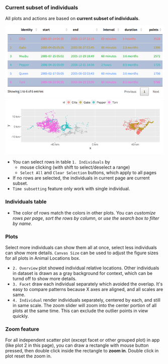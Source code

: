 ### Current subset of individuals
All plots and actions are based on **current subset of individuals**.

![selected_animals](2_select_animals.png)
![selected_plot](2_selected_plot.png)

- You can select rows in table `1. Individuals` by 
    - mouse clicking (with shift to select/deselect a range)
    - `Select All` and `Clear Selection` buttons, which apply to all pages
- If no rows are selected, the individuals in current page are current subset.
- `Time subsetting` feature only work with single individual.

### Individuals table
- The color of rows match the colors in other plots. You can *customize rows per page*, *sort the rows by column*, or *use the search box to filter by name*.

### Plots
Select more individuals can show them all at once, select less individuals can show more details. `Canvas Size` can be used to adjust the figure sizes for all plots in Animal Locations box.
- `2. Overview` plot showed individual relative locations. Other individuals in dataset is drawn as a gray background for context, which can be turnd off to show more details.
- `3. Facet` draw each individual separately which avoided the overlap. It's easy to compare patterns because X axes are aligned, and all scales are same.
- `4. Individual` render individuals separately, centered by each, and still in same scale. The zoom slider will zoom into the center portion of all plots at the same time. This can exclude the outlier points in view quickly.

### Zoom feature
For all independent scatter plot (except facet or other grouped plot) in app (like plot 2 in this page), you can draw a rectangle with mouse button pressed, then double click inside the rectangle to **zoom in**. Double click in plot reset the zoom in.
